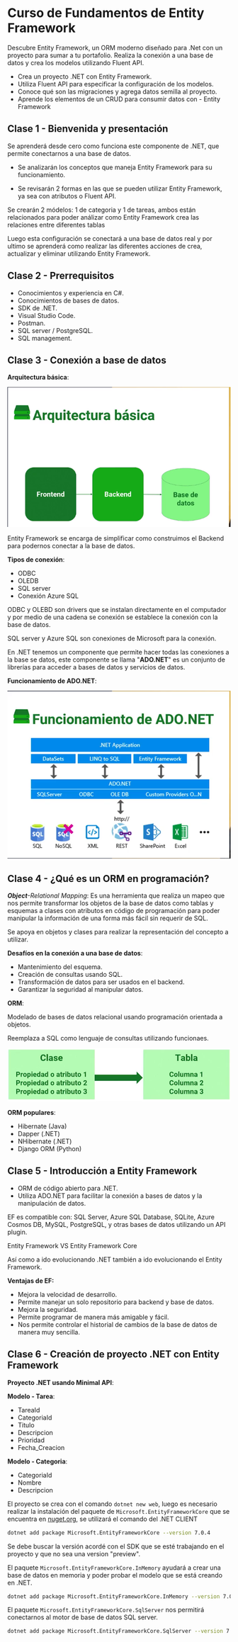 # Curso de Fundamentos de Entity Framework

Descubre Entity Framework, un ORM moderno diseñado para .Net con un proyecto para sumar a tu portafolio. Realiza la conexión a una base de datos y crea los modelos utilizando Fluent API.

- Crea un proyecto .NET con Entity Framework.
- Utiliza Fluent API para especificar la configuración de los modelos.
- Conoce qué son las migraciones y agrega datos semilla al proyecto.
- Aprende los elementos de un CRUD para consumir datos con - Entity Framework

## Clase 1 - Bienvenida y presentación

Se aprenderá desde cero como funciona este componente de .NET, que permite conectarnos a una base de datos.

- Se analizarán los conceptos que maneja Entity Framework para su funcionamiento.

- Se revisarán 2 formas en las que se pueden utilizar Entity Framework, ya sea con atributos o Fluent API.

Se crearán 2 módelos: 1 de categoria y 1 de tareas, ambos están relacionados para poder análizar como Entity Framework crea las relaciones entre diferentes tablas

Luego esta configuración se conectará a una base de datos real y por ultimo se aprenderá como realizar las diferentes acciones de crea, actualizar y eliminar utilizando Entity Framework.

## Clase 2 - Prerrequisitos

- Conocimientos y experiencia en C#.
- Conocimientos de bases de datos.
- SDK de .NET.
- Visual Studio Code.
- Postman.
- SQL server / PostgreSQL.
- SQL management.

## Clase 3 - Conexión a base de datos

**Arquitectura básica**:

![Arquitectura básica](images/Arquitectura_basica.png)

Entity Framework se encarga de simplificar como construimos el Backend para podernos conectar a la base de datos.

**Tipos de conexión**:

- ODBC
- OLEDB
- SQL server
- Conexión Azure SQL

ODBC y OLEBD son drivers que se instalan directamente en el computador y por medio de una cadena se conexión se establece la conexión con la base de datos.

SQL server y Azure SQL son conexiones de Microsoft para la conexión.

En .NET tenemos un componente que permite hacer todas las conexiones a la base se datos, este componente se llama "**ADO.NET**" es un conjunto de librerías para acceder a bases de datos y servicios de datos.

**Funcionamiento de ADO.NET**:

![imagén de Funcionamiento de ADO.NET](images/funcionamiento_ado_dot_net.png)

## Clase 4 - ¿Qué es un ORM en programación?

 _**Object**-Relational Mapping_: Es una herramienta que realiza un mapeo que nos permite transformar los objetos de la base de datos como tablas y esquemas a clases con atributos en código de programación para poder manipular la información de una forma más fácil sin requerir de SQL.

Se apoya en objetos y clases para realizar la representación del concepto a utilizar.

**Desafíos en la conexión a una base de datos**:

- Mantenimiento del esquema.
- Creación de consultas usando SQL.
- Transformación de datos para ser usados en el backend.
- Garantizar la seguridad al manipular datos.

**ORM**:

Modelado de bases de datos relacional usando programación orientada a objetos.

Reemplaza a SQL como lenguaje de consultas utilizando funcionaes.

![imagen ORM](images/ORM.png)

**ORM populares**:

- Hibernate (Java)
- Dapper (.NET)
- NHibernate (.NET)
- Django ORM (Python)

## Clase 5 - Introducción a Entity Framework

- ORM de código abierto para .NET.
- Utiliza ADO.NET para facilitar la conexión a bases de datos y la manipulación de datos.

EF es compatible con: SQL Server, Azure SQL
Database, SQLite, Azure Cosmos DB, MySQL,
PostgreSQL, y otras bases de datos utilizando un API
plugin.

Entity Framework VS Entity Framework Core

Así como a ido evolucionando .NET también a ido evolucionando el Entity Framework.

**Ventajas  de EF:**

- Mejora la velocidad de desarrollo.
- Permite manejar un solo repositorio para backend y base de datos.
- Mejora la seguridad.
- Permite programar de manera más amigable y fácil.
- Nos permite controlar el historial de cambios de la base de datos de manera muy sencilla.

## Clase 6 - Creación de proyecto .NET con Entity Framework

**Proyecto .NET usando Minimal API**:

**Modelo - Tarea**:

- TareaId
- CategoriaId
- Titulo
- Descripcion
- Prioridad
- Fecha_Creacion

**Modelo - Categoria**:

- CategoriaId
- Nombre
- Descripcion

El proyecto se crea con el comando `dotnet new web`, luego es necesario realizar la instalación del paquete de `Microsoft.EntityFrameworkCore` que se encuentra en [nuget.org](https://www.nuget.org/), se utilizará el comando del .NET CLIENT

```Bash
dotnet add package Microsoft.EntityFrameworkCore --version 7.0.4
```

Se debe buscar la versión acordé con el SDK que se esté trabajando en el proyecto y que no sea una version "preview".

El paquete `Microsoft.EntityFrameworkCore.InMemory` ayudará a crear una base de datos en memoria y poder probar el modelo que se está creando en .NET.

```Bash
dotnet add package Microsoft.EntityFrameworkCore.InMemory --version 7.0.4
```

El paquete `Microsoft.EntityFrameworkCore.SqlServer` nos permitirá conectarnos al motor de base de datos SQL server.

```Bash
dotnet add package Microsoft.EntityFrameworkCore.SqlServer --version 7.0.4
```


